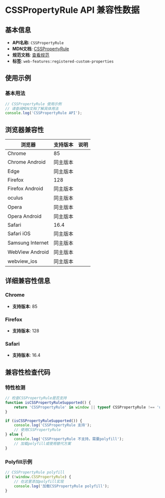 # CSSPropertyRule API 兼容性数据

## 基本信息

- **API名称**: `CSSPropertyRule`
- **MDN文档**: [CSSPropertyRule](https://developer.mozilla.org/docs/Web/API/CSSPropertyRule)
- **规范文档**: [查看规范](https://drafts.css-houdini.org/css-properties-values-api/#the-css-property-rule-interface)
- **标签**: `web-features:registered-custom-properties`

## 使用示例

### 基本用法

```javascript
// CSSPropertyRule 使用示例
// 请查阅MDN文档了解具体用法
console.log('CSSPropertyRule API');
```

## 浏览器兼容性

| 浏览器 | 支持版本 | 说明 |
|--------|----------|------|
| Chrome | 85 |  |
| Chrome Android | 同主版本 |  |
| Edge | 同主版本 |  |
| Firefox | 128 |  |
| Firefox Android | 同主版本 |  |
| oculus | 同主版本 |  |
| Opera | 同主版本 |  |
| Opera Android | 同主版本 |  |
| Safari | 16.4 |  |
| Safari iOS | 同主版本 |  |
| Samsung Internet | 同主版本 |  |
| WebView Android | 同主版本 |  |
| webview_ios | 同主版本 |  |

## 详细兼容性信息

### Chrome

- **支持版本**: 85

### Firefox

- **支持版本**: 128

### Safari

- **支持版本**: 16.4

## 兼容性检查代码

### 特性检测

```javascript
// 检查CSSPropertyRule是否支持
function isCSSPropertyRuleSupported() {
    return 'CSSPropertyRule' in window || typeof CSSPropertyRule !== 'undefined';
}

if (isCSSPropertyRuleSupported()) {
    console.log('CSSPropertyRule 支持');
    // 使用CSSPropertyRule
} else {
    console.log('CSSPropertyRule 不支持，需要polyfill');
    // 加载polyfill或使用替代方案
}
```

### Polyfill示例

```javascript
// CSSPropertyRule polyfill
if (!window.CSSPropertyRule) {
    // 在这里添加polyfill实现
    console.log('加载CSSPropertyRule polyfill');
}
```

